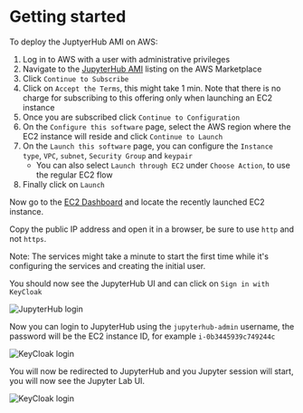 # Getting started

To deploy the JuptyerHub AMI on AWS:

1. Log in to AWS with a user with administrative privileges
1. Navigate to the [JupyterHub AMI](https://aws.amazon.com/marketplace/pp/Daniel-Rodriguez-JupyterHub-multi-user-single-node/B07YSYZ2P6) listing on the AWS Marketplace
1. Click `Continue to Subscribe`
1. Click on `Accept the Terms`, this might take 1 min.
Note that there is no charge for subscribing to this offering only when launching an EC2 instance
1. Once you are subscribed click `Continue to Configuration`
1. On the `Configure this software` page, select the AWS region where the EC2 instance will reside and click `Continue to Launch`
1. On the `Launch this software` page, you can configure the `Instance type`, `VPC`, `subnet`, `Security Group` and `keypair`
    - You can also select `Launch through EC2` under `Choose Action`, to use the regular EC2 flow
1. Finally click on `Launch`

Now go to the [EC2 Dashboard](https://console.aws.amazon.com/ec2) and locate the recently launched EC2 instance.

Copy the public IP address and open it in a browser, be sure to use `http` and not `https`.

Note: The services might take a minute to start the first time while it's configuring the services and creating the initial user.

You should now see the JupyterHub UI and can click on `Sign in with KeyCloak`

![JupyterHub login](/assets/img/jupyterhub-ami/jhub-login.png)

Now you can login to JupyterHub using the `jupyterhub-admin` username, the
password will be the EC2 instance ID, for example `i-0b3445939c749244c`

![KeyCloak login](/assets/img/jupyterhub-ami/keycloak-login.png)

You will now be redirected to JupyterHub and you Jupyter session will start,
you will now see the Jupyter Lab UI.

![KeyCloak login](/assets/img/jupyterhub-ami/jlab.png)
